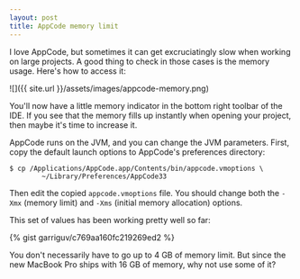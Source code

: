 ```yaml
---
layout: post
title: AppCode memory limit
---
```


I love AppCode, but sometimes it can get excruciatingly slow when working on large projects. A good thing to check in those cases is the memory usage. Here's how to access it:

![]({{ site.url }}/assets/images/appcode-memory.png)

You'll now have a little memory indicator in the bottom right toolbar of the IDE. If you see that the memory fills up instantly when opening your project, then maybe it's time to increase it.

AppCode runs on the JVM, and you can change the JVM parameters. First, copy the default launch options to AppCode's preferences directory:

```
$ cp /Applications/AppCode.app/Contents/bin/appcode.vmoptions \
        ~/Library/Preferences/AppCode33
```

Then edit the copied `appcode.vmoptions` file. You should change both the `-Xmx` (memory limit) and `-Xms` (initial memory allocation) options.

This set of values has been working pretty well so far:

{% gist garriguv/c769aa160fc219269ed2 %}

You don't necessarily have to go up to 4 GB of memory limit. But since the new MacBook Pro ships with 16 GB of memory, why not use some of it?

